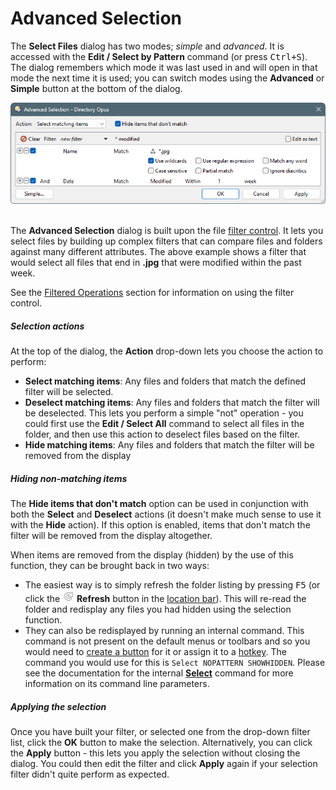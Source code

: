 # Advanced Selection

The **Select Files** dialog has two modes; *simple* and *advanced*. It is accessed with the **Edit / Select by Pattern** command (or press <kbd>Ctrl+S</kbd>). The dialog remembers which mode it was last used in and will open in that mode the next time it is used; you can switch modes using the **Advanced** or **Simple** button at the bottom of the dialog.

![](/Manual/images/media/13/select_files_-_advanced.png) 

The **Advanced Selection** dialog is built upon the file [filter control](/Manual/file_operations/filtered_operations/README.md). It lets you select files by building up complex filters that can compare files and folders against many different attributes. The above example shows a filter that would select all files that end in **.jpg** that were modified within the past week.

See the [Filtered Operations](/Manual/file_operations/filtered_operations/README.md) section for information on using the filter control.

##### Selection actions

At the top of the dialog, the **Action** drop-down lets you choose the action to perform:

- **Select matching items**: Any files and folders that match the defined filter will be selected.
- **Deselect matching items**: Any files and folders that match the filter will be deselected. This lets you perform a simple "not" operation - you could first use the **Edit / Select All** command to select all files in the folder, and then use this action to deselect files based on the filter.
- **Hide matching items**: Any files and folders that match the filter will be removed from the display

##### Hiding non-matching items

The **Hide items that don't match** option can be used in conjunction with both the **Select** and **Deselect** actions (it doesn't make much sense to use it with the **Hide** action). If this option is enabled, items that don't match the filter will be removed from the display altogether.

When items are removed from the display (hidden) by the use of this function, they can be brought back in two ways:

- The easiest way is to simply refresh the folder listing by pressing <kbd>F5</kbd> (or click the ![](/Manual/images/media/13/location_toolbar_-_refresh.png) **Refresh** button in the [location bar](/Manual/basic_concepts/the_lister/navigation/file_display_border.md)). This will re-read the folder and redisplay any files you had hidden using the selection function.
- They can also be redisplayed by running an internal command. This command is not present on the default menus or toolbars and so you would need to [create a button](/Manual/customize/creating_your_own_buttons/README.md) for it or assign it to a [hotkey](/Manual/customize/the_customize_dialog/keys.md). The command you would use for this is `Select NOPATTERN SHOWHIDDEN`. Please see the documentation for the internal **[Select](/Manual/reference/command_reference/internal_commands/select.md)** command for more information on its command line parameters.

##### Applying the selection

Once you have built your filter, or selected one from the drop-down filter list, click the **OK** button to make the selection. Alternatively, you can click the **Apply** button - this lets you apply the selection without closing the dialog. You could then edit the filter and click **Apply** again if your selection filter didn't quite perform as expected.

